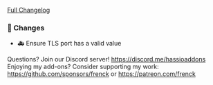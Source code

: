 [Full Changelog][changelog]

### 🔨 Changes

- 🚑 Ensure TLS port has a valid value

[changelog]: https://github.com/hassio-addons/addon-adguard-home/compare/v2.4.0...v2.4.1

Questions? Join our Discord server! https://discord.me/hassioaddons
Enjoying my add-ons? Consider supporting my work:
https://github.com/sponsors/frenck or https://patreon.com/frenck